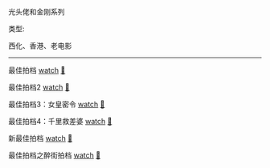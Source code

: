 光头佬和金刚系列

类型:

西化、香港、老电影

<hr>

最佳拍档 [watch](https://movie.douban.com/subject/1306011/) [🎦](http://www.le.com/ptv/vplay/1934502.html)

最佳拍档2 [watch](https://movie.douban.com/subject/1307582/) [🎦](http://www.le.com/ptv/vplay/1568143.html)

最佳拍档3：女皇密令 [watch](https://movie.douban.com/subject/1305662/) [🎦](http://www.le.com/ptv/vplay/1568155.html)

最佳拍档4：千里救差婆 [watch](https://movie.douban.com/subject/1294350/) [🎦](http://www.le.com/ptv/vplay/1568138.html)

新最佳拍档 [watch](https://movie.douban.com/subject/1299790/) [🎦](https://v.qq.com/x/cover/3dt4ut591naqiz1/w0015837w7f.html)



最佳拍档之醉街拍档 [watch](https://movie.douban.com/subject/1306562/#浩式) [🎦](http://v.youku.com/v_show/id_XNDYxNTg0Mzcy.html)
